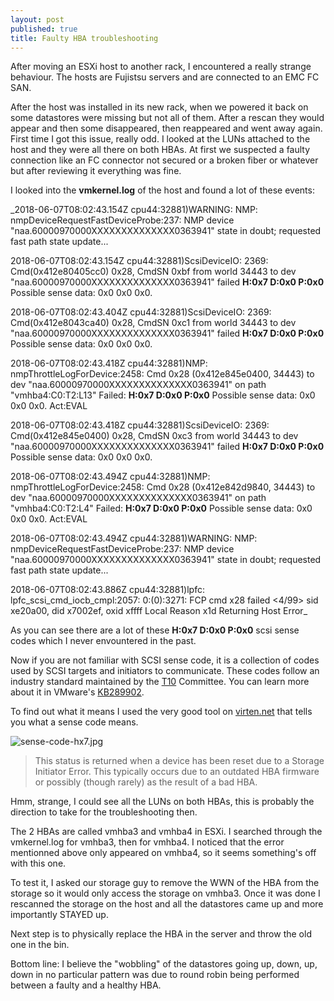 ```yaml
---
layout: post
published: true
title: Faulty HBA troubleshooting
---
```

After moving an ESXi host to another rack, I encountered a really strange behaviour. The hosts are Fujistsu servers and are connected to an EMC FC SAN. 

After the host was installed in its new rack, when we powered it back on some datastores were missing but not all of them. After a rescan they would appear and then some disappeared, then reappeared and went away again. First time I got this issue, really odd. I looked at the LUNs attached to the host and they were all there on both HBAs. At first we suspected a faulty connection like an FC connector not secured or a broken fiber or whatever but after reviewing it everything was fine.

I looked into the **vmkernel.log** of the host and found a lot of these events:

_2018-06-07T08:02:43.154Z cpu44:32881)WARNING: NMP: nmpDeviceRequestFastDeviceProbe:237: NMP device "naa.60000970000XXXXXXXXXXXXXX0363941" state in doubt; requested fast path state update...

2018-06-07T08:02:43.154Z cpu44:32881)ScsiDeviceIO: 2369: Cmd(0x412e80405cc0) 0x28, CmdSN 0xbf from world 34443 to dev "naa.60000970000XXXXXXXXXXXXXX0363941" failed **H:0x7 D:0x0 P:0x0** Possible sense data: 0x0 0x0 0x0.

2018-06-07T08:02:43.404Z cpu44:32881)ScsiDeviceIO: 2369: Cmd(0x412e8043ca40) 0x28, CmdSN 0xc1 from world 34443 to dev "naa.60000970000XXXXXXXXXXXXXX0363941" failed **H:0x7 D:0x0 P:0x0** Possible sense data: 0x0 0x0 0x0.

2018-06-07T08:02:43.418Z cpu44:32881)NMP: nmpThrottleLogForDevice:2458: Cmd 0x28 (0x412e845e0400, 34443) to dev "naa.60000970000XXXXXXXXXXXXXX0363941" on path "vmhba4:C0:T2:L13" Failed: **H:0x7 D:0x0 P:0x0** Possible sense data: 0x0 0x0 0x0. Act:EVAL

2018-06-07T08:02:43.418Z cpu44:32881)ScsiDeviceIO: 2369: Cmd(0x412e845e0400) 0x28, CmdSN 0xc3 from world 34443 to dev "naa.60000970000XXXXXXXXXXXXXX0363941" failed **H:0x7 D:0x0 P:0x0** Possible sense data: 0x0 0x0 0x0.

2018-06-07T08:02:43.494Z cpu44:32881)NMP: nmpThrottleLogForDevice:2458: Cmd 0x28 (0x412e842d9840, 34443) to dev "naa.60000970000XXXXXXXXXXXXXX0363941" on path "vmhba4:C0:T2:L4" Failed: **H:0x7 D:0x0 P:0x0** Possible sense data: 0x0 0x0 0x0. Act:EVAL

2018-06-07T08:02:43.494Z cpu44:32881)WARNING: NMP: nmpDeviceRequestFastDeviceProbe:237: NMP device "naa.60000970000XXXXXXXXXXXXXX0363941" state in doubt; requested fast path state update...

2018-06-07T08:02:43.886Z cpu44:32881)lpfc: lpfc_scsi_cmd_iocb_cmpl:2057: 0:(0):3271: FCP cmd x28 failed <4/99> sid xe20a00, did x7002ef, oxid xffff Local Reason x1d Returning Host Error_

As you can see there are a lot of these **H:0x7 D:0x0 P:0x0** scsi sense codes which I never envountered in the past.

Now if you are not familiar with SCSI sense code, it is a collection of codes used by SCSI targets and initiators to communicate. These codes follow an industry standard maintained by the [T10](http://www.t10.org/lists/1spc-lst.htm) Committee. You can learn more about it in VMware's [KB289902](https://kb.vmware.com/s/article/289902).

To find out what it means I used the very good tool on [virten.net](https://www.virten.net/vmware/esxi-scsi-sense-code-decoder/?host=7&device=&plugin=&sensekey=&asc=&ascq=&opcode=) that tells you what a sense code means.

![sense-code-hx7.jpg]({{site.baseurl}}/img/sense-code-hx7.jpg)

> This status is returned when a device has been reset due to a Storage Initiator Error. This typically occurs due to an outdated HBA firmware or possibly (though rarely) as the result of a bad HBA.

Hmm, strange, I could see all the LUNs on both HBAs, this is probably the direction to take for the troubleshooting then.

The 2 HBAs are called vmhba3 and vmhba4 in ESXi. I searched through the vmkernel.log for vmhba3, then for vmhba4. I noticed that the error mentionned above only appeared on vmhba4, so it seems something's off with this one.

To test it, I asked our storage guy to remove the WWN of the HBA from the storage so it would only access the storage on vmhba3. Once it was done I rescanned the storage on the host and all the datastores came up and more importantly STAYED up.

Next step is to physically replace the HBA in the server and throw the old one in the bin.

Bottom line: I believe the "wobbling" of the datastores going up, down, up, down in no particular pattern was due to round robin being performed between a faulty and a healthy HBA.